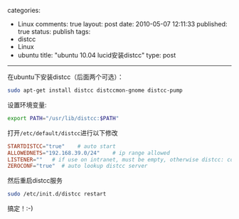 categories: 
  - Linux
comments: true
layout: post
date: 2010-05-07 12:11:33
published: true
status: publish
tags: 
  - distcc
  - Linux
  - ubuntu
title: "ubuntu 10.04 lucid安装distcc"
type: post

---

在ubuntu下安装distcc（后面两个可选）：

```sh
sudo apt-get install distcc distccmon-gnome distcc-pump
```

设置环境变量:

```sh
export PATH="/usr/lib/distcc:$PATH"
```

打开`/etc/default/distcc`进行以下修改

```conf
STARTDISTCC="true"    # auto start
ALLOWEDNETS="192.168.39.0/24"    # ip range allowed
LISTENER=""   # if use on intranet, must be empty, otherwise distcc: connection refused
ZEROCONF="true"  # auto lookup distcc server
```

然后重启distcc服务

```sh
sudo /etc/init.d/distcc restart
```

搞定！:-)
